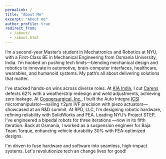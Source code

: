 ```yaml
---
permalink: /
title: "About Me"
excerpt: "About me"
author_profile: true
redirect_from: 
  - /about/
  - /about.html
---
```



I’m a second-year Master’s student in Mechatronics and Robotics at NYU, with a First-Class BE in Mechanical Engineering from Osmania University, India. I’m hooked on pushing tech limits—blending mechanical design and robotics to innovate in automotive, brain-computer interfaces, healthcare, wearables, and humanoid systems. My path’s all about delivering solutions that matter.

I’ve stacked hands-on wins across diverse roles. At [KIA India](https://www.kia.com/in/home.html), I cut [Carens](https://en.wikipedia.org/wiki/Kia_Carens#Fourth_generation_(KY;_2022)) defects 62% with a weatherstrip redesign and weld adjustments, achieving zero leakage. At [Coopersurgical, Inc.](https://www.coopersurgical.com/about-us/), I built the Auto Integra [ICSI](https://en.wikipedia.org/wiki/Intracytoplasmic_sperm_injection#:~:text=Intracytoplasmic%20sperm%20injection%20%28ICSI%20%2F%20%CB%88%C9%AAksi%20%2F%20IK-see%29,that%20may%20be%20transferred%20to%20a%20maternal%20uterus) micromanipulator—nailing ±2µm IVF precision with piezo actuators—showcased at an R&D summit. At RPD, LLC, I’m designing robotic hardware, refining reliability with SolidWorks and FEA. Leading NYU’s Project STEP, I’ve engineered a bipedal robots for three iterations —now in its fifth iteration. Back at Osmania, I worked as a suspension engineer for Baja Team Torque, enhancing vehicle durability 30% with FEA-optimized designs.

I'm driven to fuse hardware and software into seamless, high-impact systems. Let's revolutionize tech an change lives for good!

